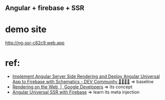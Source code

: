 ## Angular + firebase + SSR

# demo site
http://ng-ssr-c82c9.web.app

# ref:
- [Implement Angular Server Side Rendering and Deploy Angular Universal App to Firebase with Schematics - DEV Community 👩‍💻👨‍💻](https://dev.to/ankitprajapati/implement-angular-server-side-rendering-and-deploy-angular-universal-app-to-firebase-with-schematics-4nin) => baseline
- [Rendering on the Web  |  Google Developers](https://developers.google.com/web/updates/2019/02/rendering-on-the-web) => its concept
- [Angular Universal SSR with Firebase](https://fireship.io/lessons/angular-universal-firebase/) => learn its meta injection
